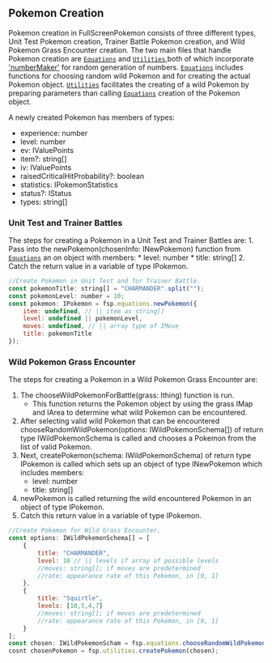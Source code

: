 ## Pokemon Creation

Pokemon creation in FullScreenPokemon consists of three different types, Unit Test Pokemon creation, Trainer Battle Pokemon creation, and Wild Pokemon Grass Encounter creation.
The two main files that handle Pokemon creation are [`Equations`](../src/components/Equations.ts) and [`Utilities`](../src/components/Utilities.ts),both of which incorporate ['numberMaker'](../node_modules/numbermakr/lib) for random generation of numbers.
[`Equations`](../src/components/Equations.ts) includes functions for choosing random wild Pokemon and for creating the actual Pokemon object. [`Utilities`](../src/components/Utilities.ts) facilitates the creating of a wild Pokemon by preparing parameters than calling [`Equations`](../src/components/Equations.ts) creation of the Pokemon object.

A newly created Pokemon has members of types:
* experience: number
* level: number
* ev: IValuePoints
* item?: string[]
* iv: IValuePoints
* raisedCriticalHitProbability?: boolean
* statistics: IPokemonStatistics
* status?: IStatus
* types: string[]

### Unit Test and Trainer Battles

The steps for creating a Pokemon in a Unit Test and Trainer Battles are:
    1. Pass into the newPokemon(chosenInfo: INewPokemon) function from [`Equations`](../src/components/Equations.ts) an on object with members:
        * level: number
        * title: string[]
    2. Catch the return value in a variable of type IPokemon.

```javascript
//Create Pokemon in Unit Test and for Trainer Battle.
const pokemonTitle: string[] = "CHARMANDER".split("");
const pokemonLevel: number = 10;
const pokemon: IPokemon = fsp.equations.newPokemon({
    item: undefined, // || item as string[]
    level: undefined || pokemonLevel,
    moves: undefined, // || array type of IMove
    title: pokemonTitle
});
```

### Wild Pokemon Grass Encounter

The steps for creating a Pokemon in a Wild Pokemon Grass Encounter are:
1. The chooseWildPokemonForBattle(grass: Ithing) function is run.
    * This function returns the Pokemon object by using the grass IMap and        IArea to determine what wild Pokemon can be encountered.
2. After selecting valid wild Pokemon that can be encountered                      chooseRandomWildPokemon(options: IWildPokemonSchema[]) of return type           IWildPokemonSchema is called and chooses a Pokemon from the list of valid       Pokemon.
3. Next, createPokemon(schema: IWildPokemonSchema) of return type IPokemon is      called which sets up an object of type INewPokemon which includes members:
    * level: number
    * title: string[]
4. newPokemon is called returning the wild encountered Pokemon in an object of     type IPokemon.
5. Catch this return value in a variable of type IPokemon.

```javascript
//Create Pokemon for Wild Grass Encounter.
const options: IWildPokemonSchema[] = [
    {
        title: "CHARMANDER",
        level: 10 // || levels if array of possible levels
        //moves: string[]; if moves are predetermined
        //rate: appearance rate of this Pokemon, in [0, 1]
    },
    {
        title: "Squirtle",
        levels: [10,5,4,7]
        //moves: string[]; if moves are predetermined
        //rate: appearance rate of this Pokemon, in [0, 1]
    }
];
const chosen: IWildPokemonScham = fsp.equations.chooseRandomWildPokemon(options);
cosnt chosenPokemon = fsp.utilities.createPokemon(chosen);
```
